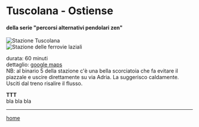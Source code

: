 # Tuscolana - Ostiense  

#### della serie "percorsi alternativi pendolari zen"  

![](/pic/tuscolana.png?V=2 "Stazione Tuscolana")  
![](/pic/ostiense.png?v=2 "Stazione delle ferrovie laziali")  

durata: 60 minuti  
dettaglio: [google maps](https://drive.google.com/open?id=1tHsr96r3YwLttKxbOrmrzo6QjELGWhCw&usp=sharing)    
NB: al binario 5 della stazione c'è una bella scorciatoia che fa evitare il piazzale e uscire direttamente su via Adria. La suggerisco caldamente. Usciti dal treno risalire il flusso.  
  
  
**TTT**  
bla bla bla  

---  
[home](/papz.md) 